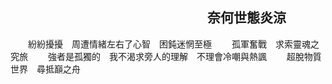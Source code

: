 ## &emsp;&emsp;&emsp;&emsp;&emsp;&emsp;&emsp;&emsp;&emsp;&emsp;&emsp;&emsp;&emsp;&emsp;&emsp;奈何世態炎涼
&emsp;&emsp;紛紛擾擾&emsp;周遭情緒左右了心智&emsp;困鈍迷惘至極
&emsp;&emsp;孤軍奮戰&emsp;求索靈魂之究旅
&emsp;&emsp;強者是孤獨的&emsp;我不渴求旁人的理解&emsp;不理會冷嘲與熱諷
&emsp;&emsp;超脫物質世界&emsp;尋抵巔之舟
